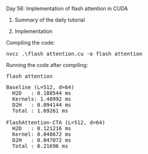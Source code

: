 Day 56: Implementation of flash attention in CUDA

1) Summary of the daily tutorial


2) Implementation

Compiling the code:

<pre>nvcc .\flash_attention.cu -o flash_attention</pre>

Running the code after compiling:

<pre>flash_attention</pre>

<pre>Baseline (L=512, d=64)
  H2D   : 0.188544 ms
  Kernels: 1.40992 ms
  D2H   : 0.094144 ms
  Total : 1.69261 ms

FlashAttention-CTA (L=512, d=64)
  H2D   : 0.121216 ms
  Kernel: 0.048672 ms
  D2H   : 0.047072 ms
  Total : 0.21696 ms</pre>